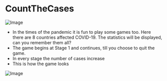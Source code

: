 # CountTheCases

![Image](Pygame.PNG)

- In the times of the pandemic it is fun to play some games too. Here there are 8 countries affected COVID-19. The statistics will be displayed, can you remember them all?
- The game begins at Stage 1 and continues, till you choose to quit the game.
- In every stage the number of cases increase
- This is how the game looks

![Image](game.PNG)
